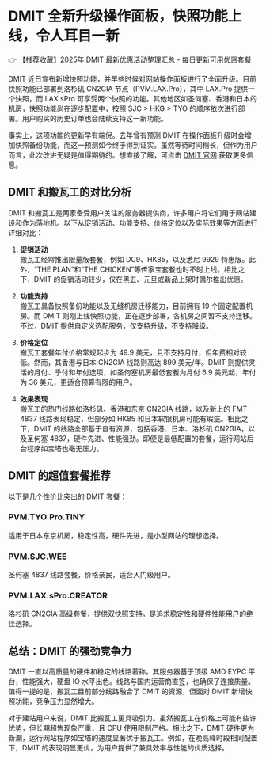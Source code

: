 # DMIT 全新升级操作面板，快照功能上线，令人耳目一新

👉 [【推荐收藏】2025年 DMIT 最新优惠活动整理汇总 - 每日更新可用优惠套餐](https://bit.ly/dmit_coupon)

DMIT 近日宣布新增快照功能，并早些时候对网站操作面板进行了全面升级。目前快照功能已部署到洛杉矶 CN2GIA 节点（PVM.LAX.Pro），其中 LAX.Pro 提供一个快照，而 LAX.sPro 可享受两个快照的功能。其他地区如圣何塞、香港和日本的机房，快照功能尚在逐步配置中，按照 SJC > HKG > TYO 的顺序依次进行部署。用户购买的历史订单也会陆续支持这一新功能。

事实上，这项功能的更新早有端倪。去年曾有预测 DMIT 在操作面板升级时会增加快照备份功能，而这一预测如今终于得到证实。虽然等待时间稍长，但作为用户而言，此次改进无疑是值得期待的。想直接了解，可点击 [DMIT 官网](https://bit.ly/dmit_coupon) 获取更多信息。

## DMIT 和搬瓦工的对比分析

DMIT 和搬瓦工是两家备受用户关注的服务器提供商，许多用户将它们用于网站建设和作为落地机。以下从促销活动、功能支持、价格定位以及实际效果等方面进行详细对比：

1. **促销活动**  
   搬瓦工经常推出限量版套餐，例如 DC9、HK85，以及悉尼 9929 特惠版。此外，“THE PLAN”和“THE CHICKEN”等传家宝套餐也时不时上线。相比之下，DMIT 的促销活动较少，仅在黑五、元旦或新品上架时偶尔推出优惠。

2. **功能支持**  
   搬瓦工具备快照备份功能以及无缝机房迁移能力，目前拥有 19 个固定配置机房。而 DMIT 则刚上线快照功能，正在逐步部署，各机房之间暂不支持迁移。不过，DMIT 提供自定义选配服务，仅支持升级，不支持降级。

3. **价格定位**  
   搬瓦工套餐年付价格常规起步为 49.9 美元，且不支持月付，但年费相对较低。然而，其香港与日本 CN2GIA 线路则高达 899 美元/年。DMIT 则提供灵活的月付、季付和年付选项，如圣何塞机房最低套餐为月付 6.9 美元起，年付为 36 美元，更适合预算有限的用户。

4. **效果表现**  
   搬瓦工的热门线路如洛杉矶、香港和东京 CN2GIA 线路，以及新上的 FMT 4837 线路表现稳定，但部分如 HK85 和日本软银机房可能有瑕疵。相比之下，DMIT 的线路全部基于自有资源，包括香港、日本、洛杉矶 CN2GIA，以及圣何塞 4837，硬件先进、性能强劲。即便是最低配置的套餐，运行网站后台程序如宝塔也毫无压力。

## DMIT 的超值套餐推荐

以下是几个性价比突出的 DMIT 套餐：

### **PVM.TYO.Pro.TINY**  
适用于日本东京机房，稳定性高，硬件先进，是小型网站的理想选择。

### **PVM.SJC.WEE**  
圣何塞 4837 线路套餐，价格亲民，适合入门级用户。

### **PVM.LAX.sPro.CREATOR**  
洛杉矶 CN2GIA 高级套餐，提供双快照支持，是追求稳定性和硬件性能用户的绝佳选择。

## 总结：DMIT 的强劲竞争力

DMIT 一直以高质量的硬件和稳定的线路著称。其服务器基于顶级 AMD EYPC 平台，性能强大，硬盘 IO 水平出色。线路与国内运营商直签，也确保了连接质量。值得一提的是，搬瓦工目前部分线路融合了 DMIT 的资源，但面对 DMIT 新增快照功能，竞争压力显然增大。

对于建站用户来说，DMIT 比搬瓦工更具吸引力。虽然搬瓦工在价格上可能有些许优势，但长期超售现象严重，且 CPU 使用限制严格。相比之下，DMIT 硬件更为新潮，运行网站程序如宝塔的速度显著优于搬瓦工。例如，在晚高峰时段相同配置下，DMIT 的表现明显更优，为用户提供了兼具效率与性能的优质选择。